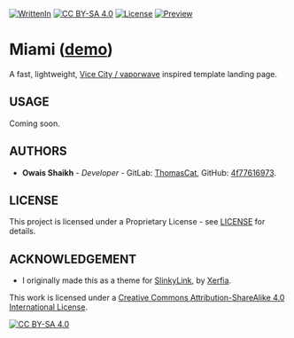 [![WrittenIn](https://img.shields.io/badge/Made%20with-HTML%20/%20CSS-1f425f.svg)](https://www.w3.org/html/)
[![CC BY-SA 4.0][cc-by-sa-shield]][cc-by-sa]
[![License](https://img.shields.io/badge/Code%20License-Proprietary-purple)](LICENSE)
[![Preview](https://img.shields.io/badge/Preview-Click%20Here!-blue)](https://thomascat.gitlab.io/miami/)

# Miami ([demo](https://4f77616973.github.io/miami-theme/))

A fast, lightweight, [Vice City / vaporwave](https://entertainment.directv.com/did-grand-theft-auto-vice-city-invent-vaporwave/) inspired template landing page.

## USAGE

Coming soon.

## AUTHORS

* **Owais Shaikh** - *Developer* - GitLab: [ThomasCat](https://gitlab.com/ThomasCat), GitHub: [4f77616973](https://github.com/4f77616973).

## LICENSE

This project is licensed under a Proprietary License - see [LICENSE](LICENSE) for details.

## ACKNOWLEDGEMENT

* I originally made this as a theme for [SlinkyLink](https://slnky.link/), by [Xerfia](https://www.xerfia.com/).

This work is licensed under a
[Creative Commons Attribution-ShareAlike 4.0 International License][cc-by-sa].

[![CC BY-SA 4.0][cc-by-sa-image]][cc-by-sa]

[cc-by-sa]: http://creativecommons.org/licenses/by-sa/4.0/
[cc-by-sa-image]: https://licensebuttons.net/l/by-sa/4.0/88x31.png
[cc-by-sa-shield]: https://img.shields.io/badge/License-CC%20BY--SA%204.0-lightgrey.svg
